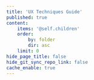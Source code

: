 ```yaml
---
title: 'UX Techniques Guide'
published: true
content:
    items: '@self.children'
    order:
        by: folder
        dir: asc
    limit: 0
hide_page_title: false
hide_git_sync_repo_link: false
cache_enable: true
---
```

